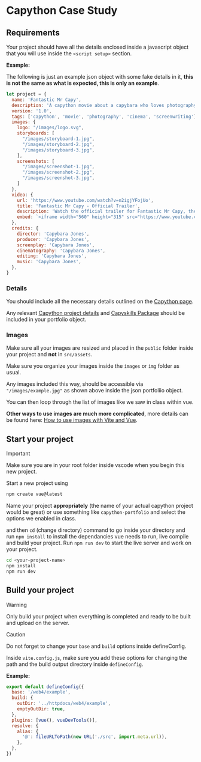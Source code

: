 # Capython Case Study

## Requirements

Your project should have all the details enclosed inside a javascript object that you will use inside the `<script setup>` section.

**Example:**

The following is just an example json object with some fake details in it, **this is not the same as what is expected, this is only an example**.

```js
let project = {
  name: 'Fantastic Mr Capy',
  description: 'A capython movie about a capybara who loves photography and cinema.',
  version: '1.0',
  tags: ['capython', 'movie', 'photography', 'cinema', 'screenwriting'],
  images: {
    logo: "/images/logo.svg",
    storyboards: [
      "/images/storyboard-1.jpg",
      "/images/storyboard-2.jpg",
      "/images/storyboard-3.jpg",
    ],
    screenshots: [
      "/images/screenshot-1.jpg",
      "/images/screenshot-2.jpg",
      "/images/screenshot-3.jpg",
    ]
  },
  video: {
    url: 'https://www.youtube.com/watch?v=n2igjYFojUo',
    title: 'Fantastic Mr Capy - Official Trailer',
    description: 'Watch the official trailer for Fantastic Mr Capy, the capython movie of the year.',
    embed: `<iframe width="560" height="315" src="https://www.youtube.com/embed/n2igjYFojUo?si=Wv5zJhkvyKew3MQm" title="YouTube video player" frameborder="0" allow="accelerometer; autoplay; clipboard-write; encrypted-media; gyroscope; picture-in-picture; web-share" referrerpolicy="strict-origin-when-cross-origin" allowfullscreen></iframe>`
  },
  credits: {
    director: 'Capybara Jones',
    producer: 'Capybara Jones',
    screenplay: 'Capybara Jones',
    cinematography: 'Capybara Jones',
    editing: 'Capybara Jones',
    music: 'Capybara Jones',
  },
}
```

### Details

You should include all the necessary details outlined on the [Capython page](https://github.com/582Multimedia/Multimania-Capython).

Any relevant [Capython project details](https://github.com/582Multimedia/Multimania-Capython?tab=readme-ov-file#multimania-project-details) and [Capyskills Package](https://github.com/582Multimedia/Multimania-Capython?tab=readme-ov-file#description-of-project-figma) should be included in your portfolio object.

### Images

Make sure all your images are resized and placed in the `public` folder inside your project and **not** in `src/assets`.

Make sure you organize your images inside the `images` or `img` folder as usual.

Any images included this way, should be accessible via `"/images/example.jpg"` as shown above inside the json portfoliio object.

You can then loop through the list of images like we saw in class within vue.

**Other ways to use images are much more complicated**, more details can be found here: [How to use images with Vite and Vue](https://medium.com/@andrewmasonmedia/how-to-use-images-with-vite-and-vue-937307a150c0).

## Start your project

> [!IMPORTANT]
> Make sure you are in your root folder inside vscode when you begin this new project.

Start a new project using

```bash
npm create vue@latest
```

Name your project **appropriately** (the name of your actual capython project would be great) or use something like `capython-portfolio` and select the options we enabled in class.

and then `cd` (change directory) command to go inside your directory and run `npm install` to install the dependancies vue needs to run, live compile and build your project. Run `npm run dev` to start the live server and work on your project.

```bash
cd <your-project-name>
npm install
npm run dev
```

## Build your project

> [!WARNING]
> Only build your project when everything is completed and ready to be built and upload on the server.

> [!CAUTION]
> Do not forget to change your `base` and `build` options inside defineConfig.

Inside `vite.config.js`, make sure you add these options for changing the path and the build output directory inside `defineConfig`.

**Example:**

```js
export default defineConfig({
  base: '/web4/example',
  build: {
    outDir: '../httpdocs/web4/example',
    emptyOutDir: true,
  },
  plugins: [vue(), vueDevTools()],
  resolve: {
    alias: {
      '@': fileURLToPath(new URL('./src', import.meta.url)),
    },
  },
})
```
